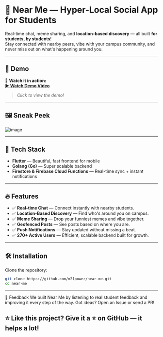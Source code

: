 # 🎯 Near Me — Hyper-Local Social App for Students

Real-time chat, meme sharing, and **location-based discovery** — all built **for students, by students**!  
Stay connected with nearby peers, vibe with your campus community, and never miss out on what's happening around you.

---

## 📱 Demo

🎥 **Watch it in action:**  
[**▶️ Watch Demo Video**](https://github.com/user-attachments/assets/060201c3-5e46-4a83-85eb-c3bea111fa7b)

> _Click to view the demo!_

---

## 🖼️ Sneak Peek

![image](https://github.com/user-attachments/assets/e5a00585-cd2e-4042-b778-b38a38df1c4e)


---

## 🚀 Tech Stack

- **Flutter** — Beautiful, fast frontend for mobile
- **Golang (Go)** — Super scalable backend
- **Firestore & Firebase Cloud Functions** — Real-time sync + instant notifications

---

## 🔥 Features

- ✅ **Real-time Chat** — Connect instantly with nearby students.
- ✅ **Location-Based Discovery** — Find who's around you on campus.
- ✅ **Meme Sharing** — Drop your funniest memes and vibe together.
- ✅ **Geofenced Posts** — See posts based on where you are.
- ✅ **Push Notifications** — Stay updated without missing a beat.
- ✅ **270+ Active Users** — Efficient, scalable backend built for growth.

---

## 🛠️ Installation

Clone the repository:

```bash
git clone https://github.com/m21power/near-me.git
cd near-me
```
---
💬 Feedback
We built Near Me by listening to real student feedback and improving it every step of the way.
Got ideas? Open an Issue or send a PR!

⭐ Like this project?
Give it a ⭐ on GitHub — it helps a lot!
---
